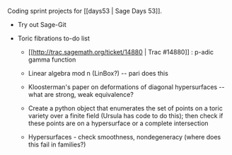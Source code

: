 Coding sprint projects for [[days53 | Sage Days 53]].


 * Try out Sage-Git

 * Toric fibrations to-do list

   * [[http://trac.sagemath.org/ticket/14880 | Trac #14880]] : p-adic gamma function 

   * Linear algebra mod n (LinBox?) -- pari does this
  
   * Kloosterman's paper on deformations of diagonal hypersurfaces -- what are strong, weak equivalence? 
  
   * Create a python object that enumerates the set of points on a toric variety over a finite field (Ursula has code to do this); then check if these points are on a hypersurface or a complete intersection

   * Hypersurfaces - check smoothness, nondegeneracy (where does this fail in families?) 
